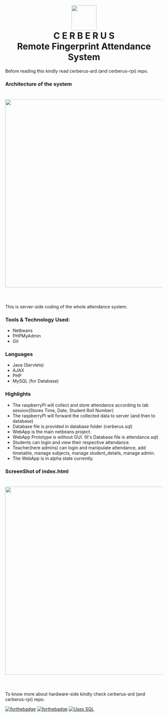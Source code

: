 <h1 align="center">
	<img width="80" src="https://raw.githubusercontent.com/Cerberus-Biometric/cerberus-web/master/Logo/logo-circle.png">
	<br>
	C E R B E R U S
	<br>
	Remote Fingerprint Attendance System
</h1>

Before reading this kindly read cerberus-ard (and cerberus-rpi) repo.

### Architecture of the system ###
<h1 align="center">
	<img width="600" src="https://raw.githubusercontent.com/Cerberus-Biometric/cerberus-web/master/Documentation/Architecture.jpg">
	<br>
	<br>
</h1>

This is server-side coding of the whole attendance system.

### Tools & Technology Used: ###
* Netbeans
* PHPMyAdmin
* Git

### Languages ###
* Java (Servlets)
* AJAX
* PHP
* MySQL (for Database)


### Highlights ###
* The raspberryPi will collect and store attendance according to lab session(Stores Time, Date, Student Roll Number)
* The raspberryPi will forward the collected data to server (and then to database)
* Database file is provided in database folder (cerberus.sql)
* WebApp is the main netbeans project.
* WebApp Prototype is without GUI. (It's Database file is attendance.sql)
* Students can login and view their respective attendance.
* Teacher(here admins) can login and manipulate attendance, add timetable, manage subjects, manage student_details, manage admin.
* The WebApp is in alpha state currently.

### ScreenShot of index.html ###
<h1 align="center">
	<img width="600" src="https://raw.githubusercontent.com/Cerberus-Biometric/cerberus-web/master/Documentation/index.PNG">
	<br>
	<br>
</h1>

To know more about hardware-side kindly check cerberus-ard (and cerberus-rpi) repo.

[![forthebadge](https://forthebadge.com/images/badges/made-with-java.svg)](https://forthebadge.com)
[![forthebadge](https://forthebadge.com/images/badges/uses-js.svg)](https://forthebadge.com)
[![Uses SQL](https://img.shields.io/badge/uses-SQL-yellowgreen)](http://shields.io/#your-badge)
